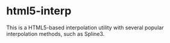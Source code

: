 html5-interp
============

This is a HTML5-based interpolation utility with several popular interpolation methods, such as Spline3.
